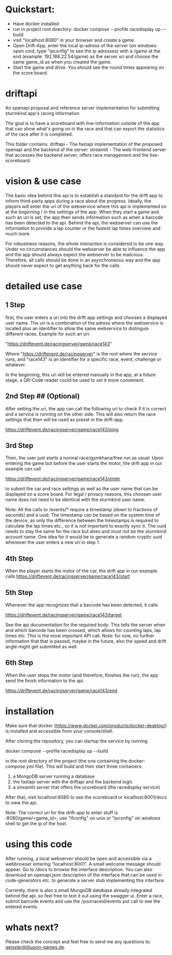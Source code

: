 # Quickstart:
* Have docker 
installed
* run in project root directory: docker compose --profile racedisplay up --build
* visit "localhost:8080" in your browser and create a game.
* Open Drift-App, enter the local ip-adress of the server (on windows: open cmd, type "ipconfig" to see the ip adresses) with a /game at the end (example: 192.188.22.54/game) as the server uri and choose the same game_id as when you created the game.
* Start the game and drive. You should see the round times appearing on the score board.

# driftapi
An openapi proposal and reference server implementation for submitting sturmkind app's racing information

The goal is to have a scoreboard with live-information outside of the app that can show what's going on in the race and that can export the statistics of the race after it is completed.

This folder contains:
driftapi - The fastapi implementation of the proposed openapi and the backend of the server.
streamlit - The web-frontend server that accesses the backend server, offers race management and the live-scoreboard.

# vision & use case
The basic idea behind this api is to establish a standard for the dr!ft app to inform third-party apps during a race about the progress. Ideally, the players will enter the uri of the webservice where this api is implemented on at the beginning / in the settings of the app. When they start a game and such an uri is set, the app then sends information such as when a barcode has been detected to the api. Behind the api, the webserver can use the information to provide a lap counter or the fastest lap times overview and much more.

For robustness reasons, the whole interaction is considered to be one way. Under no circumstances should the webserver be able to influence the app and the app should always expect the webserver to be malicious. Therefore, all calls should be done in an asynchroneous way and the app should never expect to get anything back for the calls.

# detailed use case
## 1 Step ##
first, the user enters a uri into the dr!ft app settings and chooses a displayed user name. The uri is a combination of the adress where the webservice is located plus an identifier to allow the same webservice to distinguis different races. Example for such an uri:

"https://driftevent.de/racingserver/game/race143"

Where "https://driftevent.de/racingserver" is the root where the service runs, and "race143" is an identifier for a specific race, event, challenge or whatever.

In the beginning, this uri will be entered manually in the app, at a future stage, a QR-Code reader could be used to set it more convenient.

## 2nd Step ## (Optional)
After setting the uri, the app can call the following uri to check if it is correct and a service is running on the other side. This will also return the race settings that then will be used as preset in the drift-app.

https://driftevent.de/racingserver/game/race143/ping

## 3rd Step ##
Then, the user just starts a normal race/gymkhana/free run as usual. Upon entering the game but before the user starts the motor, the drift app in our example can call

https://driftevent.de/racingserver/game/race143/enter

to submit the car and race settings as well as the user name that can be displayed on a score board. For legal / privacy reasons, this choosen user name does not need to be identical with the sturmkind user name.

Note: All the calls to /events/* require a timestamp (down to fractions of seconds) and a uuid. The timestamp can be based on the system time of the device, as only the difference between the timestamps is required to calculate the lap times etc., so it is not important to exactly sync it. The uuid needs to stay the same for the race but does and must not be the sturmkind account name. One idea for it would be to generate a random cryptic uuid whenever the user enters a new uri in step 1.

## 4th Step ##
When the player starts the motor of the car, the drift app in our example calls
https://driftevent.de/racingserver/game/race143/start

## 5th Step ##
Whenever the app recognizes that a barcode has been detected, it calls 

https://driftevent.de/racingserver/game/race143/target

See the api documentation for the required body. This tells the server when and which barcode has been crossed, which allows for counting laps, lap times etc.
This is the most important API call. Note: for now, no further information that that is passed, maybe in the future, also the speed and drift angle might get submitted as well.

## 6th Step ##
When the user stops the motor (and therefore, finishes the run), the app send the finish information to the api.

https://driftevent.de/racingserver/game/race143/end


# installation
Make sure that docker (https://www.docker.com/products/docker-desktop/) is installed and accessible from your console/shell.

After cloning the repository, you can startup the service by running

docker compose --profile racedisplay up --build

in the root directory of the project (the one containing the docker-compose.yml file). This will build and then start three containers:

1) a MongoDB server running a database
2) the fastapi server with the driftapi and the backend logic
3) a streamlit server that offers the scoreboard (the racedisplay service)

After that, visit localhost:8080 to see the scoreboard or localhost:8001/docs to view the api.

Note: The correct uri for the drift-app to enter stuff is <ip of the host>:8080/game/<game_id>, use "ifconfig" on unix or "ipconfig" on windows shell to get the ip of the host.

# using this code
After running, a local webserver should be open and accessible via a webbrowser entering "localhost:8001". A small welcome message should appear. Go to /docs to browse the interface description. You can also download an openapi.json description of the interface that can be used in code-generators etc. to generate a server stub implementing this interface.

Currently, there is also a small MongoDB database already integrated behind the api, so feel free to test it out using the swagger ui. Enter a race, submit barcode events and use the /yourraceid/events put call to see the entered events.

# whats next?
Please check the concept and feel free to send me any questions to: geissler@illusion-games.de.
